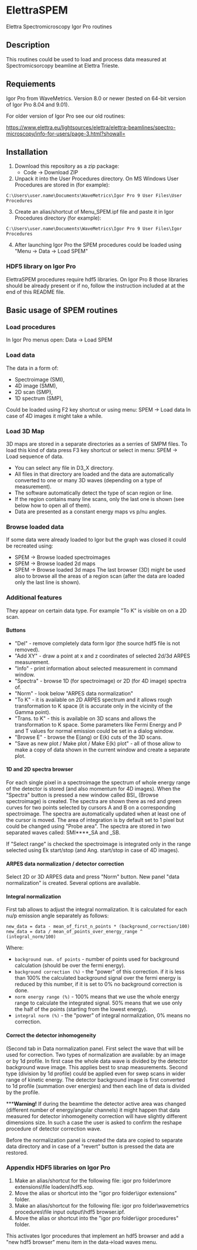# ElettraSPEM
Elettra Spectromicroscopy Igor Pro routines

## Description
This routines could be used to load and process data measured at Spectromicsorcopy beamline at Elettra Trieste.

## Requiements
Igor Pro from WaveMetrics. Version 8.0 or newer (tested on 64-bit version of Igor Pro 8.04 and 9.01).

For older version of Igor Pro see our old routines: 

https://www.elettra.eu/lightsources/elettra/elettra-beamlines/spectro-microscopy/info-for-users/page-3.html?showall=

## Installation

1. Download this repository as a zip package:
    - Code -> Download ZIP
2. Unpack it into the User Procedures directory.
On MS Windows User Procedures are stored in (for example): 
```
C:\Users\user.name\Documents\WaveMetrics\Igor Pro 9 User Files\User Procedures
```
3. Create an alias/shortcut of Menu_SPEM.ipf file and paste it in Igor Procedures directory (for example):
```
C:\Users\user.name\Documents\WaveMetrics\Igor Pro 9 User Files\Igor Procedures
```
4. After launching Igor Pro the SPEM procedures could be loaded using "Menu -> Data -> Load SPEM"

### HDF5 library on Igor Pro
ElettraSPEM procedures require hdf5 libraries. On Igor Pro 8 those libraries should be already present or if no, follow the instruction included at at the end of this README file.

## Basic usage of SPEM routines

### Load procedures
In Igor Pro menus open: Data -> Load SPEM

### Load data
The data in a form of:
- Spectroimage (SMI),
- 4D image (SMM),
- 2D scan (SMP),
- 1D spectrum (SMP),

Could be loaded using F2 key shortcut or using menu: SPEM -> Load data
In case of 4D images it might take a while.

### Load 3D Map
3D maps are stored in a separate directories as a serries of SMPM files. 
To load this kind of data press F3 key shortcut or select in menu: SPEM -> Load sequence of data.

- You can select any file in D3_X directory.
- All files in that directory are loaded and the data are automatically converted to one or many 3D waves (depending on a type of measurement).
- The software automatically detect the type of scan region or line.
- If the region contains many line scans, only the last one is shown (see below how to open all of them).
- Data are presented as a constant energy maps vs p/nu angles.

### Browse loaded data
If some data were already loaded to Igor but the graph was closed it could be recreated using:
- SPEM -> Browse loaded spectroimages
- SPEM -> Browse loaded 2d maps
- SPEM -> Browse loaded 3d maps
The last browser (3D) might be used also to browse all the areas of a region scan (after the data are loaded only the last line is shown). 

### Additional features
They appear on certain data type. For example "To K" is visible on on a 2D scan.

#### Buttons
- "Del" - remove completely data form Igor (the source hdf5 file is not removed).
- "Add XY" - draw a point at x and z coordinates of selected 2d/3d ARPES measurement.
- "Info" - print information about selected measurement in command window.
- "Spectra" - browse 1D (for spectroimage) or 2D (for 4D image) spectra of.
- "Norm" - look below "ARPES data normalization"
- "To K" - it is available on 2D ARPES spectrum and it allows rough transformation to K space (it is accurate only in the vicinity of the Gamma point).
- "Trans. to K" - this is available on 3D scans and allows the transformation to K space. Some parameters like Fermi Energy and P and T values for normal emission could be set in a dialog window.
- "Browse E" - browse the E(ang) or E(k) cuts of the 3D scans.
- "Save as new plot / Make plot / Make E(k) plot" - all of those allow to make a copy of data shown in the current window and create a separate plot.

#### 1D and 2D spectra browser
For each single pixel in a spectroimage the spectrum of whole energy range of the detector is stored (and also momentum for 4D images). When the "Spectra" button is pressed a new window called BSI_ (Browse spectroimage) is created. The spectra are shown there as red and green curves for two points selected by cursors A and B on a corresponding spectroimage. The spectra are automatically updated when at least one of the cursor is moved. The area of integration is by default set to 1 pixel but could be changed using "Probe area". The spectra are stored in two separated waves called: SMI****_SA and _SB.

If "Select range" is checked the spectroimage is integrated only in the range selected using Ek start/stop (and Ang. start/stop in case of 4D images).


#### ARPES data normalization / detector correction
Select 2D or 3D ARPES data and press "Norm" button. New panel "data normalization" is created. Several options are available.

#### Integral normalization
First tab allows to adjust the integral normalization. 
It is calculated for each nu/p emission angle separately as follows:

```
new_data = data - mean_of_first_n_points * (background_correction/100)
new_data = data / mean_of_points_over_energy_range ^ (integral_norm/100)
```
Where:
- `background num. of points` - number of points used for background calculation (should be over the fermi energy).
- `background correction (%)` - the "power" of this correction. if it is less than 100% the calculated background signal over the fermi energy is reduced by this number, if it is set to 0% no background correction is done.
- `norm energy range (%)` - 100% means that we use the whole energy range to calculate the integrated signal. 50% means that we use only the half of the points (starting from the lowest energy). 
- `integral norm (%)` - the "power" of integral normalization, 0% means no correction.


#### Correct the detector inhomogeneity
(Second tab in Data normalization panel.
First select the wave that will be used for correction. Two types of normalization are available: by an image or by 1d profile.
In first case the whole data wave is divided by the detector background wave image. This applies best to snap measurements.
Second type (division by 1d profile) could be applied even for swep scans in wider range of kinetic energy. The detector background image is first converted to 1d profile (summation over energies) and then each line of data is divided by the profile.

*****Warning!**
If during the beamtime the detector active area was changed (different number of energy/angular channels) it might happen that data measured for detector inhomogeneity correction will have slightly different dimensions size. In such a case the user is asked to confirm the reshape procedure of detector correction wave.

Before the normalization panel is created the data are copied to separate data directory and in case of a "revert" button is pressed the data are restored.


### Appendix HDF5 libraries on Igor Pro
1. Make an alias/shortcut for the following file: igor pro folder\more extensions\file loaders\hdf5.xop. 
2. Move the alias or shortcut into the "igor pro folder\igor extensions" folder.
3. Make an alias/shortcut for the following file: igor pro folder\wavemetrics procedures\file input output\hdf5 browser.ipf. 
4. Move the alias or shortcut into the "igor pro folder\igor procedures" folder. 

This activates Igor procedures that implement an hdf5 browser and add a "new hdf5 browser" menu item in the data->load waves menu.

